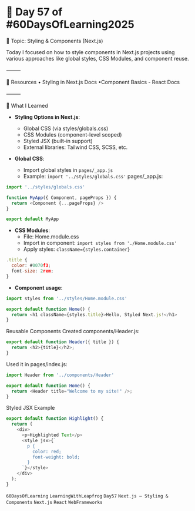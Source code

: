 # 📘 Day 57 of #60DaysOfLearning2025

🧠 Topic: Styling & Components (Next.js)

Today I focused on how to style components in Next.js projects using various approaches like global styles, CSS Modules, and component reuse.

⸻

🔗 Resources
• Styling in Next.js Docs
•Component Basics - React Docs

⸻

🧠 What I Learned

- **Styling Options in Next.js**:
  - Global CSS (via styles/globals.css)
  - CSS Modules (component-level scoped)
  - Styled JSX (built-in support)
  - External libraries: Tailwind CSS, SCSS, etc.

- **Global CSS**:
  - Import global styles in `pages/_app.js`
  - Example: `import '../styles/globals.css'`
pages/_app.js:

```javascript
import '../styles/globals.css'

function MyApp({ Component, pageProps }) {
  return <Component {...pageProps} />
}

export default MyApp
```

- **CSS Modules**:
  - File: Home.module.css
  - Import in component: `import styles from './Home.module.css'`
  - Apply styles: `className={styles.container}`

```javascript
.title {
  color: #0070f3;
  font-size: 2rem;
}
```

- **Component usage**:

```javascript
import styles from '../styles/Home.module.css'

export default function Home() {
  return <h1 className={styles.title}>Hello, Styled Next.js!</h1>
}
```

Reusable Components
Created components/Header.js:

```javascript
export default function Header({ title }) {
  return <h2>{title}</h2>;
}
```

Used it in pages/index.js:

```javascript
import Header from '../components/Header'

export default function Home() {
  return <Header title="Welcome to my site!" />;
}
```

Styled JSX Example

```javascript
export default function Highlight() {
  return (
    <div>
      <p>Highlighted Text</p>
      <style jsx>{`
        p {
          color: red;
          font-weight: bold;
        }
      `}</style>
    </div>
  );
}
```

`60DaysOfLearning` `LearningWithLeapfrog` `Day57` `Next.js – Styling & Components` `Next.js` `React` `WebFrameworks`
